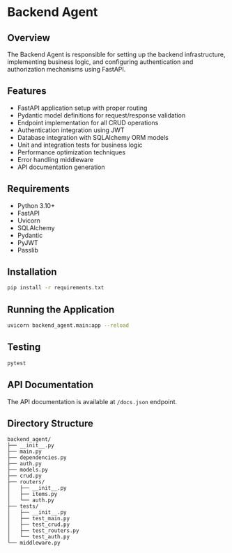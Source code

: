 # Backend Agent

## Overview
The Backend Agent is responsible for setting up the backend infrastructure, implementing business logic, and configuring authentication and authorization mechanisms using FastAPI.

## Features
- FastAPI application setup with proper routing
- Pydantic model definitions for request/response validation
- Endpoint implementation for all CRUD operations
- Authentication integration using JWT
- Database integration with SQLAlchemy ORM models
- Unit and integration tests for business logic
- Performance optimization techniques
- Error handling middleware
- API documentation generation

## Requirements
- Python 3.10+
- FastAPI
- Uvicorn
- SQLAlchemy
- Pydantic
- PyJWT
- Passlib

## Installation
```bash
pip install -r requirements.txt
```

## Running the Application
```bash
uvicorn backend_agent.main:app --reload
```

## Testing
```bash
pytest
```

## API Documentation
The API documentation is available at `/docs.json` endpoint.

## Directory Structure
```
backend_agent/
├── __init__.py
├── main.py
├── dependencies.py
├── auth.py
├── models.py
├── crud.py
├── routers/
│   ├── __init__.py
│   ├── items.py
│   └── auth.py
├── tests/
│   ├── __init__.py
│   ├── test_main.py
│   ├── test_crud.py
│   ├── test_routers.py
│   └── test_auth.py
└── middleware.py